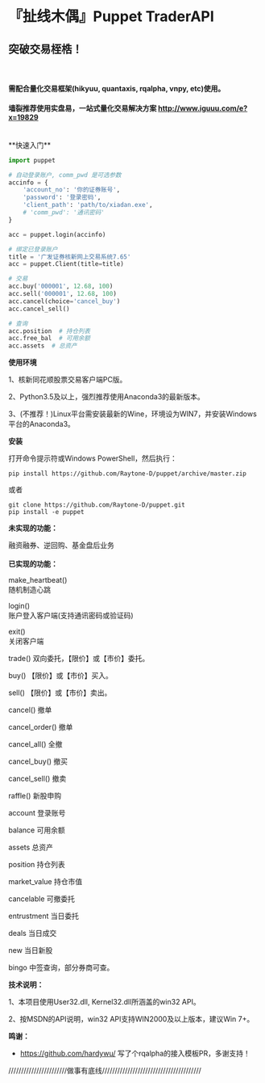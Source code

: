 # 『扯线木偶』Puppet TraderAPI
## 突破交易桎梏！
&nbsp;
#### 需配合量化交易框架(hikyuu, quantaxis, rqalpha, vnpy, etc)使用。<br/>
#### 墙裂推荐使用实盘易，一站式量化交易解决方案 http://www.iguuu.com/e?x=19829 <br/>
<br/>
**快速入门**

```python
import puppet

# 自动登录账户, comm_pwd 是可选参数
accinfo = {
    'account_no': '你的证券账号',
    'password': '登录密码',
    'client_path': 'path/to/xiadan.exe',
    # 'comm_pwd': '通讯密码'
}

acc = puppet.login(accinfo)

# 绑定已登录账户
title = '广发证券核新网上交易系统7.65'
acc = puppet.Client(title=title)

# 交易
acc.buy('000001', 12.68, 100)
acc.sell('000001', 12.68, 100)
acc.cancel(choice='cancel_buy')
acc.cancel_sell()

# 查询
acc.position  # 持仓列表
acc.free_bal  # 可用余额
acc.assets  # 总资产
```
**使用环境**

1、核新同花顺股票交易客户端PC版。

2、Python3.5及以上，强烈推荐使用Anaconda3的最新版本。

3、(不推荐！)Linux平台需安装最新的Wine，环境设为WIN7，并安装Windows平台的Anaconda3。

**安装**

打开命令提示符或Windows PowerShell，然后执行：
```shell
pip install https://github.com/Raytone-D/puppet/archive/master.zip
```
或者
```shell
git clone https://github.com/Raytone-D/puppet.git
pip install -e puppet
```
**未实现的功能：**

融资融券、逆回购、基金盘后业务  
<br/>
**已实现的功能：**

make_heartbeat()  
随机制造心跳

login()  
账户登入客户端(支持通讯密码或验证码)

exit()  
关闭客户端

trade()          双向委托，【限价】或【市价】委托。

buy()           【限价】或【市价】买入。

sell()          【限价】或【市价】卖出。

cancel()        撤单

cancel_order()  撤单

cancel_all()    全撤

cancel_buy()    撤买

cancel_sell()   撤卖

raffle()        新股申购

account         登录账号

balance         可用余额

assets          总资产

position        持仓列表

market_value    持仓市值

cancelable      可撤委托

entrustment     当日委托

deals           当日成交

new             当日新股

bingo           中签查询，部分券商可查。

**技术说明：**

1、本项目使用User32.dll, Kernel32.dll所涵盖的win32 API。

2、按MSDN的API说明，win32 API支持WIN2000及以上版本，建议Win 7+。

**鸣谢：**

* https://github.com/hardywu/ 写了个rqalpha的接入模板PR，多谢支持！

///////////////////////做事有底线///////////////////////////////////////
